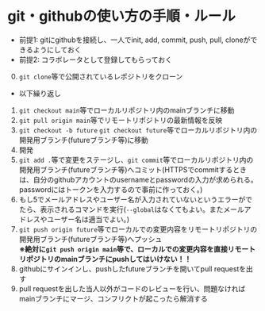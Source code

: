 # git・githubの使い方の手順・ルール
  - 前提1: gitにgithubを接続し、一人でinit, add, commit, push, pull, cloneができるようにしておく
  - 前提2: コラボレータとして登録してもらっておく

  0. `git clone`等で公開されているレポジトリをクローン
  - 以下繰り返し
  1. `git checkout main`等でローカルリポジトリ内のmainブランチに移動
  2. `git pull origin main`等でリモートリポジトリの最新情報を反映
  3. `git checkout -b future` `git checkout future`等でローカルリポジトリ内の開発用ブランチ(futureブランチ等)に移動
  4. 開発
  5. `git add .`等で変更をステージし、`git commit`等でローカルリポジトリ内の開発用ブランチ(futureブランチ等)へコミット(HTTPSでcommitするときは、自分のgithubアカウントのusernameとpasswordの入力が求められる。passwordにはトークンを入力するので事前に作っておく。)
  6. もし5でメールアドレスやユーザー名が入力されていないというエラーがでたら、表示されるコマンドを実行(``--global``はなくてもよい。またメールアドレスやユーザー名は適当でよい。)
  7. `git push origin future`等でローカルでの変更内容をリモートリポジトリの開発用ブランチ(futureブランチ等)へプッシュ<br>__※絶対に`git push origin main`等で、ローカルでの変更内容を直接リモートリポジトリのmainブランチにpushしてはいけない！！__
  8. githubにサインインし、pushしたfutureブランチを開いてpull requestを出す
  9. pull requestを出した当人以外がコードのレビューを行い、問題なければmainブランチにマージ、コンフリクトが起こったら解消する
